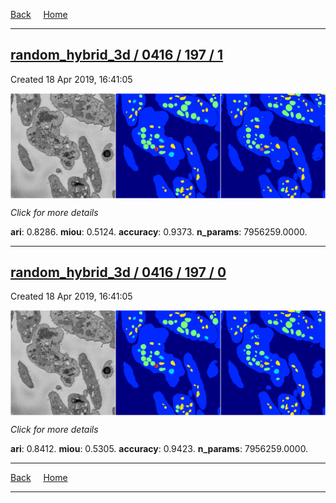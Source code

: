 
[Back](..)&nbsp;&nbsp;&nbsp;&nbsp;&nbsp;[Home](https://leapmanlab.github.io/snapshots)

---

<div class="summary"><a href="1"><h2>random_hybrid_3d / 0416 / 197 / 1</h2></a><p>Created 18 Apr 2019, 16:41:05
</p><a href="1"><img src="1/media/summary.png" align="center"></a><p>
<i>Click for more details</i>
</p></div>

**ari**: 0.8286. **miou**: 0.5124. **accuracy**: 0.9373. **n_params**: 7956259.0000. 

---

<div class="summary"><a href="0"><h2>random_hybrid_3d / 0416 / 197 / 0</h2></a><p>Created 18 Apr 2019, 16:41:05
</p><a href="0"><img src="0/media/summary.png" align="center"></a><p>
<i>Click for more details</i>
</p></div>

**ari**: 0.8412. **miou**: 0.5305. **accuracy**: 0.9423. **n_params**: 7956259.0000. 

---

[Back](..)&nbsp;&nbsp;&nbsp;&nbsp;&nbsp;[Home](https://leapmanlab.github.io/snapshots)

---